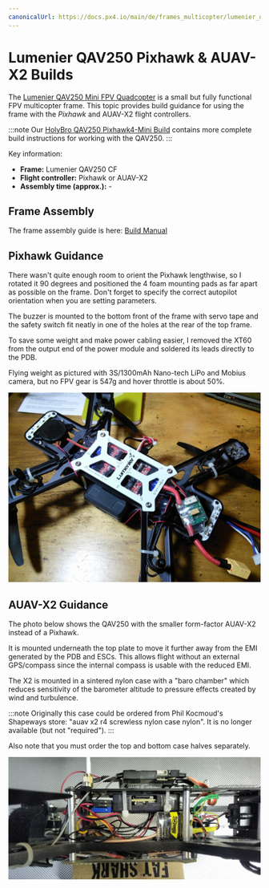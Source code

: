 ```yaml
---
canonicalUrl: https://docs.px4.io/main/de/frames_multicopter/lumenier_qav250_pixhawk_auav_x2
---
```


# Lumenier QAV250 Pixhawk & AUAV-X2 Builds

The [Lumenier QAV250 Mini FPV Quadcopter](https://www.lumenier.com/products/legacy/qav250) is a small but fully functional FPV multicopter frame. This topic provides build guidance for using the frame with the *Pixhawk* and AUAV-X2 flight controllers.

:::note
Our [HolyBro QAV250 Pixhawk4-Mini Build](holybro_qav250_pixhawk4_mini.md) contains more complete build instructions for working with the QAV250. :::

Key information:

-   **Frame:** Lumenier QAV250 CF
-   **Flight controller:** Pixhawk or AUAV-X2
-   **Assembly time (approx.):** -

## Frame Assembly

The frame assembly guide is here: [Build Manual](https://www.lumenier.com/products/legacy/build-manual) <!-- QAV250 G10 Build Manual -->

## Pixhawk Guidance

There wasn't quite enough room to orient the Pixhawk lengthwise, so I rotated it 90 degrees and positioned the 4 foam mounting pads as far apart as possible on the frame. Don't forget to specify the correct autopilot orientation when you are setting parameters.

The buzzer is mounted to the bottom front of the frame with servo tape and the safety switch fit neatly in one of the holes at the rear of the top frame.

To save some weight and make power cabling easier, I removed the XT60 from the output end of the power module and soldered its leads directly to the PDB.

Flying weight as pictured with 3S/1300mAh Nano-tech LiPo and Mobius camera, but no FPV gear is 547g and hover throttle is about 50%.

![QAV250 Pixhawk Build showing power module](../../assets/airframes/multicopter/lumenier_qav250_auav_x2/qav250_pixhawk_power_module.jpg)

## AUAV-X2 Guidance

The photo below shows the QAV250 with the smaller form-factor AUAV-X2 instead of a Pixhawk.

It is mounted underneath the top plate to move it further away from the EMI generated by the PDB and ESCs. This allows flight without an external GPS/compass since the internal compass is usable with the reduced EMI.

The X2 is mounted in a sintered nylon case with a "baro chamber" which reduces sensitivity of the barometer altitude to pressure effects created by wind and turbulence.

:::note
Originally this case could be ordered from Phil Kocmoud's Shapeways store: "auav x2 r4 screwless nylon case nylon".
It is no longer available (but not "required").
:::

Also note that you must order the top and bottom case halves separately.

![QAV250 with AUV-X2](../../assets/airframes/multicopter/lumenier_qav250_auav_x2/qav250_auv_x2.png)
